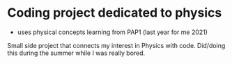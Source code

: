 # Coding project dedicated to physics #
- uses physical concepts learning from PAP1 (last year for me 2021)

Small side project that connects my interest in Physics with code. 
Did/doing this during the summer while I was really bored.
